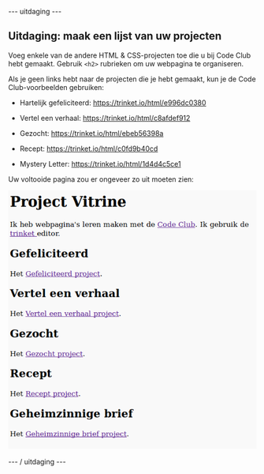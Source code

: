 \--- uitdaging \---

## Uitdaging: maak een lijst van uw projecten

Voeg enkele van de andere HTML & CSS-projecten toe die u bij Code Club hebt gemaakt. Gebruik `<h2>` rubrieken om uw webpagina te organiseren.

Als je geen links hebt naar de projecten die je hebt gemaakt, kun je de Code Club-voorbeelden gebruiken:

+ Hartelijk gefeliciteerd: <https://trinket.io/html/e996dc0380>

+ Vertel een verhaal: <https://trinket.io/html/c8afdef912>

+ Gezocht: <https://trinket.io/html/ebeb56398a>

+ Recept: <https://trinket.io/html/c0fd9b40cd>

+ Mystery Letter: <https://trinket.io/html/1d4d4c5ce1>

Uw voltooide pagina zou er ongeveer zo uit moeten zien:

![screenshot](images/showcase-h2-projects.png)

\--- / uitdaging \---